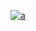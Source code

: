[
![a](https://user-images.githubusercontent.com/52860492/62413177-c6074380-b604-11e9-9195-fecb5e31ee8a.png)
](https://newsmania.club/?p=39)
